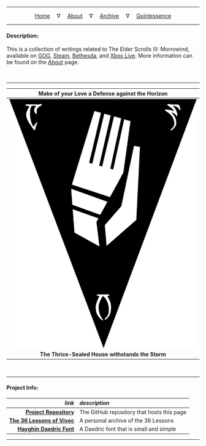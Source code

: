 
---

<!--- Local CSS Font Loading -->

<style>
@font-face {
    font-family: HayghinDaedric;
    src: url('assets/fonts/ttf/HayghinDaedric.ttf') format('truetype');
    font-weight: medium;
    font-style: normal;
}
</style>

<!--- Jekyll Page Links -->

<center>
<a href="index.html">Home</a>
&emsp;&nabla;&emsp;
<a href="documents/about/index.html">About</a>
&emsp;&nabla;&emsp;
<a href="documents/archive/index.html">Archive</a>
&emsp;&nabla;&emsp;
<a href="documents/quintessence/index.html">Quintessence</a>
</center>

<!--- Markdown Body Below: -->

---

#### Description:

This is a collection of writings related to The Elder Scrolls III: Morrowind, available on [GOG][1], [Steam][2], [Bethesda][3], and [Xbox Live][4]. More information can be found on the [About][5] page.

[1]: https://www.gog.com/game/the_elder_scrolls_iii_morrowind_goty_edition
[2]: https://store.steampowered.com/app/22320/The_Elder_Scrolls_III_Morrowind_Game_of_the_Year_Edition/
[3]: https://elderscrolls.bethesda.net/en/morrowind
[4]: https://www.xbox.com/en-us/games/store/The-Elder-Scrolls-III-Morrowind/BXVCFBJBNS17
[5]: documents/archive/about.md

&emsp;

---

|  Make of your Love a Defense against the Horizon |
|:------------------------------------------------:|
|                             ![Ghartok Trigon][6] |
| __The Thrice-Sealed House withstands the Storm__ |

[6]: assets/images/symbols/trigon_ghartok.svg

&emsp;

---

#### Project Info:

|                           *link* | *description*                              |
|---------------------------------:|:-------------------------------------------|
|      [__Project Repository__][7] | The GitHub repository that hosts this page |
| [__The 36 Lessons of Vivec__][8] | A personal archive of the 36 Lessons       |
|    [__Hayghin Daedric Font__][9] | A Daedric font that is small and simple    |

[7]: https://github.com/mmillar-bolis/MDunmeris
[8]: https://github.com/mmillar-bolis/The-36-Lessons-of-Vivec
[9]: https://github.com/mmillar-bolis/HayghinDaedricFont

---
